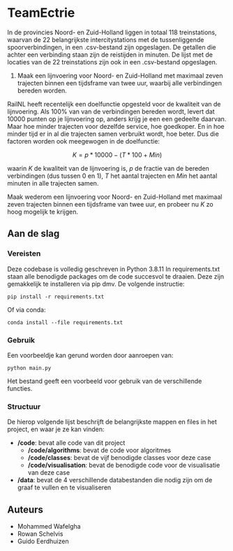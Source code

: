 # TeamEctrie

In de provincies Noord- en Zuid-Holland liggen in totaal 118 treinstations, waarvan de 22 belangrijkste intercitystations met de tussenliggende spoorverbindingen, in een .csv-bestand zijn opgeslagen. De getallen die achter een verbinding staan zijn de reistijden in minuten. De lijst met de locaties van de 22 treinstations zijn ook in een .csv-bestand opgeslagen.

1. Maak een lijnvoering voor Noord- en Zuid-Holland met maximaal zeven trajecten binnen een tijdsframe van twee uur, waarbij alle verbindingen bereden worden.

RailNL heeft recentelijk een doelfunctie opgesteld voor de kwaliteit van de lijnvoering. Als 100% van van de verbindingen bereden wordt, levert dat 10000 punten op je lijnvoering op, anders krijg je een een gedeelte daarvan. Maar hoe minder trajecten voor dezelfde service, hoe goedkoper. En in hoe minder tijd er in al die trajecten samen verbruikt wordt, hoe beter. Dus die factoren worden ook meegewogen in de doelfunctie:

$$K =  p * 10000 - (T * 100 + Min)$$

waarin $K$ de kwaliteit van de lijnvoering is, $p$ de fractie van de bereden verbindingen (dus tussen 0 en 1), $T$ het aantal trajecten en $Min$ het aantal minuten in alle trajecten samen.

Maak wederom een lijnvoering voor Noord- en Zuid-Holland met maximaal zeven trajecten binnen een tijdsframe van twee uur, en probeer nu $K$ zo hoog mogelijk te krijgen.

## Aan de slag

### Vereisten

Deze codebase is volledig geschreven in Python 3.8.11 In requirements.txt staan alle benodigde packages om de code succesvol te draaien. Deze zijn gemakkelijk te installeren via pip dmv. De volgende instructie:

```
pip install -r requirements.txt
```

Of via conda:

```
conda install --file requirements.txt
```

### Gebruik

Een voorbeeldje kan gerund worden door aanroepen van:

```
python main.py
```

Het bestand geeft een voorbeeld voor gebruik van de verschillende functies.

### Structuur

De hierop volgende lijst beschrijft de belangrijkste mappen en files in het project, en waar je ze kan vinden:

- **/code**: bevat alle code van dit project
  - **/code/algorithms**: bevat de code voor algoritmes
  - **/code/classes**: bevat de vijf benodigde classes voor deze case
  - **/code/visualisation**: bevat de benodigde code voor de visualisatie van deze case
- **/data**: bevat de 4 verschillende databestanden die nodig zijn om de graaf te vullen en te visualiseren

## Auteurs
- Mohammed Wafelgha
- Rowan Schelvis
- Guido Eerdhuizen

